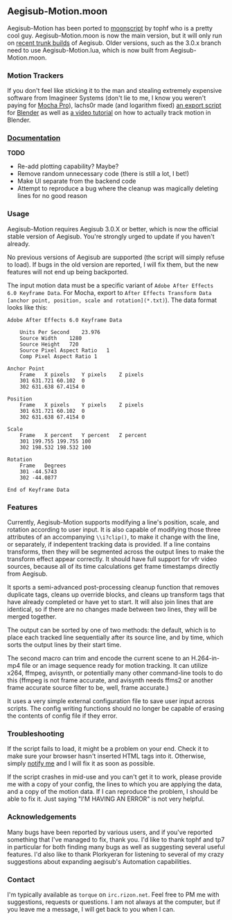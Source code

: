 ## Aegisub-Motion.moon ##

Aegisub-Motion has been ported to [moonscript][moonscript] by tophf who is a pretty cool guy.  Aegisub-Motion.moon is now the main version, but it will only run on [recent trunk builds][aegplork] of Aegisub. Older versions, such as the 3.0.x branch need to use Aegisub-Motion.lua, which is now built from Aegisub-Motion.moon.

### Motion Trackers ###
If you don't feel like sticking it to the man and stealing extremely expensive software from Imagineer Systems (don't lie to me, I know you weren't paying for [Mocha Pro][mocha]), lachs0r made (and logarithm fixed) [an export script][bscript] for [Blender][blender] as well as [a video tutorial][btut] on how to actually track motion in Blender.

### [Documentation][docu] ###

**TODO**
- Re-add plotting capability? Maybe?
- Remove random unnecessary code (there is still a lot, I bet!)
- Make UI separate from the backend code
- Attempt to reproduce a bug where the cleanup was magically deleting lines for no good reason

### Usage ###

Aegisub-Motion requires Aegisub 3.0.X or better, which is now the official stable version of Aegisub. You're strongly urged to update if you haven't already.

No previous versions of Aegisub are supported (the script will simply refuse to load). If bugs in the old version are reported, I will fix them, but the new features will not end up being backported.

The input motion data must be a specific variant of `Adobe After Effects 6.0 Keyframe Data`. For Mocha, export to `After Effects Transform Data [anchor point, position, scale and rotation](*.txt)`). The data format looks like this:

```
Adobe After Effects 6.0 Keyframe Data

	Units Per Second	23.976
	Source Width	1280
	Source Height	720
	Source Pixel Aspect Ratio	1
	Comp Pixel Aspect Ratio	1

Anchor Point
	Frame	X pixels	Y pixels	Z pixels
	301	631.721	60.102	0
	302	631.638	67.4154	0

Position
	Frame	X pixels	Y pixels	Z pixels
	301	631.721	60.102	0
	302	631.638	67.4154	0

Scale
	Frame	X percent	Y percent	Z percent
	301	199.755	199.755	100
	302	198.532	198.532	100

Rotation
	Frame	Degrees
	301	-44.5743
	302	-44.0877

End of Keyframe Data
```

### Features ###

Currently, Aegisub-Motion supports modifying a line's position, scale, and rotation according to user input. It is also capable of modifying those three attributes of an accompanying `\\i?clip()`, to make it change with the line, or separately, if indepentent tracking data is provided. If a line contains transforms, then they will be segmented across the output lines to make the transform effect appear correctly. It should have full support for vfr video sources, because all of its time calculations get frame timestamps directly from Aegisub.

It sports a semi-advanced post-processing cleanup function that removes duplicate tags, cleans up override blocks, and cleans up transform tags that have already completed or have yet to start. It will also join lines that are identical, so if there are no changes made between two lines, they will be merged together.

The output can be sorted by one of two methods: the default, which is to place each tracked line sequentially after its source line, and by time, which sorts the output lines by their start time.

The second macro can trim and encode the current scene to an H.264-in-mp4 file or an image sequence ready for motion tracking. It can utilize x264, ffmpeg, avisynth, or potentially many other command-line tools to do this (ffmpeg is not frame accurate, and avisynth needs ffms2 or another frame accurate source filter to be, well, frame accurate.)

It uses a very simple external configuration file to save user input across scripts. The config writing functions should no longer be capable of erasing the contents of config file if they error.

### Troubleshooting ###

If the script fails to load, it might be a problem on your end. Check it to make sure your browser hasn't inserted HTML tags into it. Otherwise, simply [notify me](#contact) and I will fix it as soon as possible.

If the script crashes in mid-use and you can't get it to work, please provide me with a copy of your config, the lines to which you are applying the data, and a copy of the motion data. If I can reproduce the problem, I should be able to fix it. Just saying "I'M HAVING AN ERROR" is not very helpful.

### Acknowledgements ###

Many bugs have been reported by various users, and if you've reported something that I've managed to fix, thank you. I'd like to thank tophf and tp7 in particular for both finding many bugs as well as suggesting several useful features. I'd also like to thank Plorkyeran for listening to several of my crazy suggestions about expanding aegisub's Automation capabilities.

### Contact ###

I'm typically available as `torque` on `irc.rizon.net`. Feel free to PM me with suggestions, requests or questions. I am not always at the computer, but if you leave me a message, I will get back to you when I can.

[moonscript]: http://moonscript.org/
[bscript]: https://gist.github.com/torque/6453947/raw/c077f87ddf6eaafec2e14b7895ab4dd4771e6949/aae-export.py
[blender]: http://www.blender.org/
[btut]: https://www.youtube.com/watch?v=lHgiRjKr4Iw
[docu]: https://github.com/torque/Aegisub-Motion/wiki
[aegplork]: http://plorkyeran.com/aegisub/
[mocha]: http://www.imagineersystems.com/
